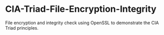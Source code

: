 # CIA-Triad-File-Encryption-Integrity
File encryption and integrity check using OpenSSL to demonstrate the CIA Triad principles.
